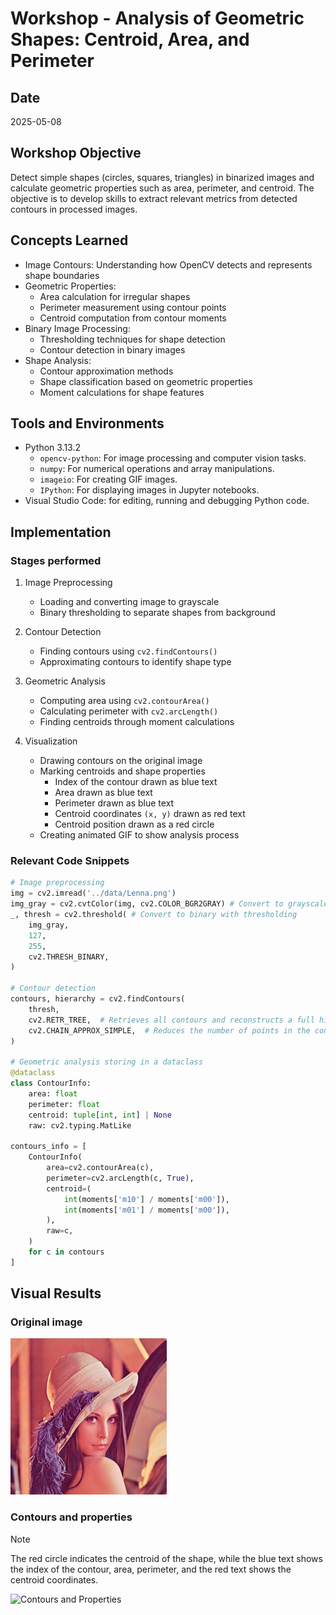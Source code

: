 # Workshop - Analysis of Geometric Shapes: Centroid, Area, and Perimeter

## Date

2025-05-08

## Workshop Objective

Detect simple shapes (circles, squares, triangles) in binarized images and calculate
geometric properties such as area, perimeter, and centroid. The objective is to
develop skills to extract relevant metrics from detected contours in processed images.

## Concepts Learned

- Image Contours: Understanding how OpenCV detects and represents shape boundaries
- Geometric Properties:
  - Area calculation for irregular shapes
  - Perimeter measurement using contour points
  - Centroid computation from contour moments
- Binary Image Processing:
  - Thresholding techniques for shape detection
  - Contour detection in binary images
- Shape Analysis:
  - Contour approximation methods
  - Shape classification based on geometric properties
  - Moment calculations for shape features

## Tools and Environments

- Python 3.13.2
  - `opencv-python`: For image processing and computer vision tasks.
  - `numpy`: For numerical operations and array manipulations.
  - `imageio`: For creating GIF images.
  - `IPython`: For displaying images in Jupyter notebooks.
- Visual Studio Code: for editing, running and debugging Python code.

## Implementation

### Stages performed

1. Image Preprocessing
    - Loading and converting image to grayscale
    - Binary thresholding to separate shapes from background

2. Contour Detection
    - Finding contours using `cv2.findContours()`
    - Approximating contours to identify shape type

3. Geometric Analysis
    - Computing area using `cv2.contourArea()`
    - Calculating perimeter with `cv2.arcLength()`
    - Finding centroids through moment calculations

4. Visualization
    - Drawing contours on the original image
    - Marking centroids and shape properties
      - Index of the contour drawn as blue text
      - Area drawn as blue text
      - Perimeter drawn as blue text
      - Centroid coordinates `(x, y)` drawn as red text
      - Centroid position drawn as a red circle
    - Creating animated GIF to show analysis process

### Relevant Code Snippets

```python
# Image preprocessing
img = cv2.imread('../data/Lenna.png')
img_gray = cv2.cvtColor(img, cv2.COLOR_BGR2GRAY) # Convert to grayscale
_, thresh = cv2.threshold( # Convert to binary with thresholding
    img_gray,
    127,
    255,
    cv2.THRESH_BINARY,
)

# Contour detection
contours, hierarchy = cv2.findContours(
    thresh,
    cv2.RETR_TREE,  # Retrieves all contours and reconstructs a full hierarchy of nested contours
    cv2.CHAIN_APPROX_SIMPLE,  # Reduces the number of points in the contour
)

# Geometric analysis storing in a dataclass
@dataclass
class ContourInfo:
    area: float
    perimeter: float
    centroid: tuple[int, int] | None
    raw: cv2.typing.MatLike

contours_info = [
    ContourInfo(
        area=cv2.contourArea(c),
        perimeter=cv2.arcLength(c, True),
        centroid=(
            int(moments['m10'] / moments['m00']),
            int(moments['m01'] / moments['m00']),
        ),
        raw=c,
    )
    for c in contours
]
```

## Visual Results

### Original image

![Original Image](data/Lenna.png)

### Contours and properties

> [!NOTE]
> The red circle indicates the centroid of the shape, while the blue text shows the index
> of the contour, area, perimeter, and the red text shows the centroid coordinates.

![Contours and Properties](results/contours.gif)
